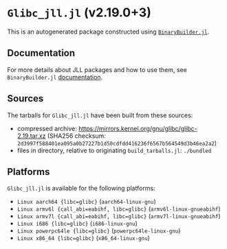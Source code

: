 # `Glibc_jll.jl` (v2.19.0+3)

This is an autogenerated package constructed using [`BinaryBuilder.jl`](https://github.com/JuliaPackaging/BinaryBuilder.jl).

## Documentation

For more details about JLL packages and how to use them, see `BinaryBuilder.jl` [documentation](https://docs.binarybuilder.org/stable/jll/).

## Sources

The tarballs for `Glibc_jll.jl` have been built from these sources:

* compressed archive: https://mirrors.kernel.org/gnu/glibc/glibc-2.19.tar.xz (SHA256 checksum: `2d3997f588401ea095a0b27227b1d50cdfdd416236f6567b564549d3b46ea2a2`)
* files in directory, relative to originating `build_tarballs.jl`: `./bundled`

## Platforms

`Glibc_jll.jl` is available for the following platforms:

* `Linux aarch64 {libc=glibc}` (`aarch64-linux-gnu`)
* `Linux armv6l {call_abi=eabihf, libc=glibc}` (`armv6l-linux-gnueabihf`)
* `Linux armv7l {call_abi=eabihf, libc=glibc}` (`armv7l-linux-gnueabihf`)
* `Linux i686 {libc=glibc}` (`i686-linux-gnu`)
* `Linux powerpc64le {libc=glibc}` (`powerpc64le-linux-gnu`)
* `Linux x86_64 {libc=glibc}` (`x86_64-linux-gnu`)
